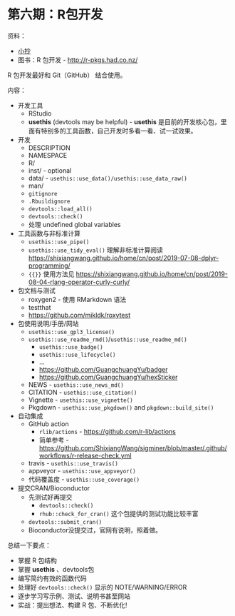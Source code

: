 # 第六期：R包开发

资料：

- [小抄](package-development.pdf)
- 图书：R 包开发 - <http://r-pkgs.had.co.nz/>

R 包开发最好和 Git（GitHub） 结合使用。

内容：

- 开发工具
    - RStudio
    - **usethis** (devtools may be helpful) - **usethis** 是目前的开发核心包，里面有特别多的工具函数，自己开发时多看一看、试一试效果。
- 开发
    - DESCRIPTION
    - NAMESPACE
    - R/
    - inst/ - optional
    - data/ - `usethis::use_data()/usethis::use_data_raw()`
    - man/
    - `gitignore`
    - `.Rbuildignore`
    - `devtools::load_all()`
    - `devtools::check()`
    - 处理 undefined global variables
- 工具函数与非标准计算
    - `usethis::use_pipe()`
    - `usethis::use_tidy_eval()` 理解非标准计算阅读 <https://shixiangwang.github.io/home/cn/post/2019-07-08-dplyr-programming/>
    - `{{}}` 使用方法见 <https://shixiangwang.github.io/home/cn/post/2019-08-04-rlang-operator-curly-curly/>
- 包文档与测试
    - roxygen2 - 使用 RMarkdown 语法
    - testthat
    - <https://github.com/mikldk/roxytest>
- 包使用说明/手册/网站
    - `usethis::use_gpl3_license()`
    - `usethis::use_readme_rmd()`/`usethis::use_readme_md()`
        - `usethis::use_badge()`
        - `usethis::use_lifecycle()`
        - ...
        - <https://github.com/GuangchuangYu/badger>
        - <https://github.com/GuangchuangYu/hexSticker>
    - NEWS - `usethis::use_news_md()`
    - CITATION - `usethis::use_citation()`
    - Vignette - `usethis::use_vignette()`
    - Pkgdown - `usethis::use_pkgdown()` and `pkgdown::build_site()`
- 自动集成
    - GitHub action
        - `rlib/actions` - <https://github.com/r-lib/actions>
        - 简单参考 - <https://github.com/ShixiangWang/sigminer/blob/master/.github/workflows/r-release-check.yml>
    - travis - `usethis::use_travis()`
    - appveyor - `usethis::use_appveyor()`
    - 代码覆盖度 - `usethis::use_coverage()`
- 提交CRAN/Bioconductor
    - 先测试好再提交
        - `devtools::check()`
        - `rhub::check_for_cran()` 这个包提供的测试功能比较丰富
    - `devtools::submit_cran()`
    - Bioconductor没提交过，官网有说明，照着做。



总结一下要点：

- 掌握 R 包结构
- 掌握 **usethis** 、devtools包
- 编写简约有效的函数代码
- 处理好 `devtools::check()` 显示的 NOTE/WARNING/ERROR
- 逐步学习写示例、测试、说明书甚至网站
- 实战：提出想法、构建 R 包、不断优化!

